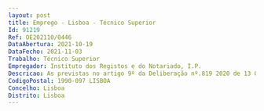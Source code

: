 ```yaml
--- 
layout: post
title: Emprego - Lisboa - Técnico Superior
Id: 91219
Ref: OE202110/0446
DataAbertura: 2021-10-19
DataFecho: 2021-11-03
Trabalho: Técnico Superior
Empregador: Instituto dos Registos e do Notariado, I.P.
Descricao: As previstas no artigo 9º da Deliberação nº.819 2020 de 13 07 2020, publicadano DR II Série nº.163 de 21 08 2020, na redação por último conferida pelaDeliberação nº. 237 2021, de 6 1 2021, publicada no DR II Série nº45 de05 03 2021, para o Gabinete de Acompanhamento de Gestão e de Comunicação,Imagem e Design (GAGCID), designadamente  apoio e contributo na definição e acompanhamento do plano de atividades e do modelo de controlo de gestão  promoção e apoio técnico na elaboração de manuais de procedimentos  apoio ao Conselho Diretivo na comunicação da visão e estratégia do IRN, I.P.   proposição e desenvolvimento da estratégia de comunicação e imagem corporativa do IRN I.P  gestão das marcas do Instituto  conceção e atualização do manual de normas gráficas  gestão do Portal, da intranet e das redes sociais do IRN, I.P.  preparação e monitorização de campanhas de comunicação e promoção do IRN e dos seus serviços  divulgação interna e externa dos factos relevantes para os trabalhadores e utentes dos serviços de registos  implementação dos objetivos e metas do Conselho Diretivo, garantindo o cumprimento dos resultados enquadrados nos principais indicadores de desempenho da instituição  gestão e planeamento das atividades do gabinete, liderando uma equipa comprometida com a missão da instituição.
CodigoPostal: 1990-097 LISBOA
Concelho: Lisboa
Distrito: Lisboa
--- 
```

